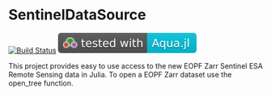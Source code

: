 # SentinelDataSource

[![Build Status](https://github.com/felixcremer/SentinelDataSource.jl/actions/workflows/CI.yml/badge.svg?branch=main)](https://github.com/felixcremer/SentinelDataSource.jl/actions/workflows/CI.yml?query=branch%3Amain)
[![Aqua](https://raw.githubusercontent.com/JuliaTesting/Aqua.jl/master/badge.svg)](https://github.com/JuliaTesting/Aqua.jl)


This project provides easy to use access to the new EOPF Zarr Sentinel ESA Remote Sensing data in Julia.
To open a EOPF Zarr dataset use the open_tree function. 

